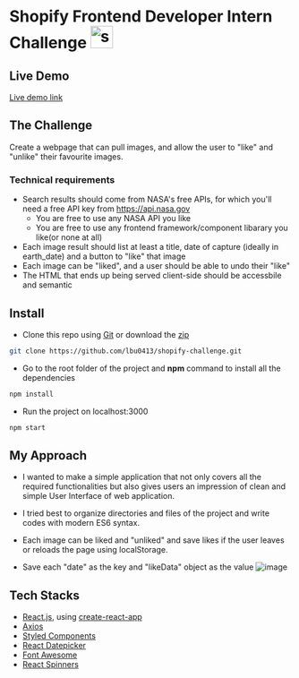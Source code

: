 # Shopify Frontend Developer Intern Challenge <img src="https://user-images.githubusercontent.com/66400448/133150346-26ea47bf-bbba-4477-9d1b-25c96c3359c5.png" alt="shopify-icon" width="40" />





## Live Demo
[Live demo link](https://lucid-aryabhata-a0f2f8.netlify.app)


## The Challenge
Create a webpage that can pull images, and allow the user to "like" and "unlike" their favourite images.

### Technical requirements 
* Search results should come from NASA's free APIs, for which you'll need a free API key from https://api.nasa.gov
  *  You are free to use any NASA API you like
  *  You are free to use any frontend framework/component libarary you like(or none at all)
* Each image result should list at least a title, date of capture (ideally in earth_date) and a button to "like" that image
* Each image can be "liked", and a user should be able to undo their "like"
* The HTML that ends up being served client-side should be accessbile and semantic  


## Install 
* Clone this repo using [Git](https://git-scm.com/) or download the [zip](https://github.com/lbu0413/shopify-challenge/archive/refs/heads/main.zip)
```bash
git clone https://github.com/lbu0413/shopify-challenge.git
``` 
* Go to the root folder of the project and  **npm** command to install all the dependencies
```bash
npm install
```
* Run the project on localhost:3000
```bash
npm start
```
## My Approach
* I wanted to make a simple application that not only covers all the required functionalities but also gives users an impression of clean and simple User Interface of web application.
* I tried best to organize directories and files of the project and write codes with modern ES6 syntax.

* Each image can be liked and "unliked" and save likes if the user leaves or reloads the page using localStorage.
* Save each "date" as the key and "likeData" object as the value
![image](https://user-images.githubusercontent.com/66400448/133149275-92ce9464-6eee-49d6-98d2-d408fd0258f0.png)



## Tech Stacks
* [React.js](https://reactjs.org), using [create-react-app](https://facebook.github.io/create-react-app)
* [Axios](https://github.com/axios/axios)
* [Styled Components](https://styled-components.com/)
* [React Datepicker](https://reactdatepicker.com/)
* [Font Awesome](https://fontawesome.com/)
* [React Spinners](https://www.npmjs.com/package/react-spinners)

